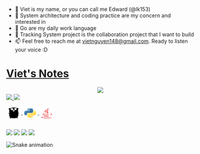 - 👋 Viet is my name, or you can call me Edward (@lk153)
- 👀 System architecture and coding practice are my concern and interested in
- 🌱 Go are my daily work language
- 💞️ Tracking System project is the collaboration project that I want to build
- 📫 Feel free to reach me at vietnguyen148@gmail.com. Ready to listen your voice :D

# [Viet's Notes](https://www.vietnguyen298.dev)

<center>
  <a href="https://stackoverflow.com/users/7567559/vietnguyen298" title="stackoverflow" target="_blank">
  <img height="300px"
    src="https://stackoverflow-card.vercel.app/?userID=7567559&theme=dracula"
  />
  </a>
</center>

 <div>
  <a href="https://github.com/lk153">
  <img height="180em" src="https://github-readme-stats.vercel.app/api?username=lk153&show_icons=true&theme=dracula&include_all_commits=true&count_private=true&cache_seconds=86400"/>
  <img height="180em" src="https://github-readme-stats.vercel.app/api/top-langs/?username=lk153&layout=compact&langs_count=14&theme=dracula&exclude_repo=Oxford-DeepNLP-2017&cache_seconds=86400"/>
</div>
<div style="display: inline_block"><br>
  <img align="center" alt="vietnguyen298-go" height="30" width="40" src="https://raw.githubusercontent.com/devicons/devicon/master/icons/go/go-plain.svg">
  <img align="center" alt="vietnguyen298-Python" height="30" width="40" src="https://raw.githubusercontent.com/devicons/devicon/master/icons/python/python-original.svg">
  <img align="center" alt="vietnguyen298-java" height="30" width="40" src="https://raw.githubusercontent.com/devicons/devicon/master/icons/java/java-plain.svg">
</div>

  ##

<div>
  <a href="https://www.vietnguyen298.dev" target="_blank"><img src="https://img.shields.io/badge/-Blogs-%237719AA?style=for-the-badge&logo=microsoftonenote&logoColor=white" target="_blank"></a>
  <a href="https://twitter.com/vietnguyen148" target="_blank"><img src="https://img.shields.io/badge/-Twitter-%23E4405F?style=for-the-badge&logo=twitter&logoColor=white" target="_blank"></a>
  <a href = "mailto:vietnguyen148@gmail.com"><img src="https://img.shields.io/badge/-Gmail-%23333?style=for-the-badge&logo=gmail&logoColor=white" target="_blank"></a>
  <a href="https://www.linkedin.com/in/vietnguyen148" target="_blank"><img src="https://img.shields.io/badge/-LinkedIn-%230077B5?style=for-the-badge&logo=linkedin&logoColor=white" target="_blank"></a>

  ![Snake animation](https://github.com/lk153/lk153/blob/output/github-contribution-grid-snake.svg)

</div>

<!---
lk153/lk153 is a ✨ special ✨ repository because its `README.md` (this file) appears on your GitHub profile.
You can click the Preview link to take a look at your changes.
--->
